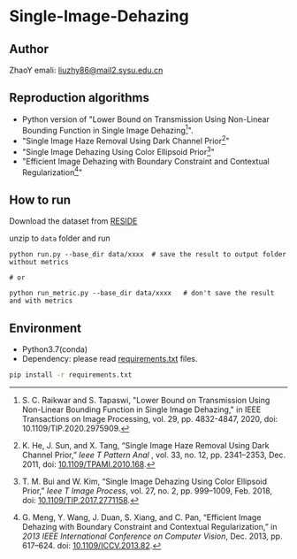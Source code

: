 # Single-Image-Dehazing

## Author

ZhaoY emali: [liuzhy86@mail2.sysu.edu.cn](mailto:liuzhy86@mail2.sysu.edu.cn)

## Reproduction algorithms

* Python version of "Lower Bound on Transmission Using Non-Linear Bounding Function in Single Image Dehazing[^1]".
* "Single Image Haze Removal Using Dark Channel Prior[^2]"
* "Single Image Dehazing Using Color Ellipsoid Prior[^3]"
* "Efficient Image Dehazing with Boundary Constraint and Contextual Regularization[^4]"

## How to run

Download the dataset from [RESIDE](https://sites.google.com/view/reside-dehaze-datasets/reside-standard)

unzip to `data` folder and run

```
python run.py --base_dir data/xxxx	# save the result to output folder without metrics

# or

python run_metric.py --base_dir data/xxxx	# don't save the result and with metrics
```

## Environment

* Python3.7(conda)
* Dependency: please read [requirements.txt](requirements.txt) files.

```bash
pip install -r requirements.txt
```

[^1]: S. C. Raikwar and S. Tapaswi, "Lower Bound on Transmission Using Non-Linear Bounding Function in Single Image Dehazing," in IEEE Transactions on Image Processing, vol. 29, pp. 4832-4847, 2020, doi: 10.1109/TIP.2020.2975909.
    
[^2]: K. He, J. Sun, and X. Tang, “Single Image Haze Removal Using Dark Channel Prior,”  *Ieee T Pattern Anal* , vol. 33, no. 12, pp. 2341–2353, Dec. 2011, doi: [10.1109/TPAMI.2010.168](https://doi.org/10.1109/TPAMI.2010.168).
    
[^3]: T. M. Bui and W. Kim, “Single Image Dehazing Using Color Ellipsoid Prior,” *Ieee T Image Process*, vol. 27, no. 2, pp. 999–1009, Feb. 2018, doi: [10.1109/TIP.2017.2771158](https://doi.org/10.1109/TIP.2017.2771158).
    
[^4]: G. Meng, Y. Wang, J. Duan, S. Xiang, and C. Pan, “Efficient Image Dehazing with Boundary Constraint and Contextual Regularization,” in *2013 IEEE International Conference on Computer Vision*, Dec. 2013, pp. 617–624. doi: [10.1109/ICCV.2013.82](https://doi.org/10.1109/ICCV.2013.82).
